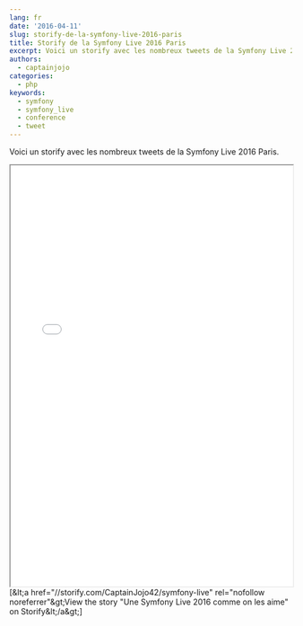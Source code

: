 ```yaml
---
lang: fr
date: '2016-04-11'
slug: storify-de-la-symfony-live-2016-paris
title: Storify de la Symfony Live 2016 Paris
excerpt: Voici un storify avec les nombreux tweets de la Symfony Live 2016 Paris.
authors:
  - captainjojo
categories:
  - php
keywords:
  - symfony
  - symfony_live
  - conference
  - tweet
---
```


Voici un storify avec les nombreux tweets de la Symfony Live 2016 Paris.

<div class="storify"><iframe width="100%" height="750" src="//storify.com/CaptainJojo42/symfony-live/embed?header=false"></iframe><script src="//storify.com/CaptainJojo42/symfony-live.js?header=false"></script><br />
<noscript>[&amp;lt;a href="//storify.com/CaptainJojo42/symfony-live" rel="nofollow noreferrer"&amp;gt;View the story "Une Symfony Live 2016 comme on les aime" on Storify&amp;lt;/a&amp;gt;]</noscript>
</div>
